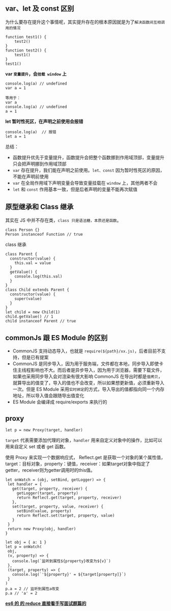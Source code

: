 ## var、let 及 const 区别
为什么要存在提升这个事情呢，其实提升存在的根本原因就是为了`解决函数间互相调用的情况`
```
function test1() {
    test2()
}
function test2() {
    test1()
}
test1()
```
**var `变量提升`，会`挂载 window` 上**
```
console.log(a) // undefined
var a = 1

等用于：
var a
console.log(a) // undefined
a = 1
```
**let 暂时性死区，在声明之前使用会报错**
```
console.log(a)  // 报错
let a = 1
```

总结：
- 函数提升优先于变量提升，函数提升会把整个函数挪到作用域顶部，变量提升只会把声明挪到作用域顶部
- `var` 存在提升，我们能在声明之前使用。`let、const` 因为暂时性死区的原因，不能在声明前使用
- `var` 在全局作用域下声明变量会导致变量挂载在 `window` 上，其他两者不会
- `let` 和 `const` 作用基本一致，但是后者声明的变量不能再次赋值

## 原型继承和 Class 继承
其实在 JS 中并不存在类，`class 只是语法糖，本质还是函数`。
```
class Person {}
Person instanceof Function // true
```
class 继承
```
class Parent {
  constructor(value) {
    this.val = value
  }
  getValue() {
    console.log(this.val)
  }
}
class Child extends Parent {
  constructor(value) {
    super(value)
  }
}
let child = new Child(1)
child.getValue() // 1
child instanceof Parent // true
```

## commonJs 跟 ES Module 的区别
- CommonJS 支持动态导入，也就是 `require(${path}/xx.js)`，后者目前不支持，但是已有提案
- CommonJS 是同步导入，因为用于服务端，文件都在本地，同步导入即使卡住主线程影响也不大。而后者是异步导入，因为用于浏览器，需要下载文件，如果也采用同步导入会对渲染有很大影响
CommonJS 在导出时都是`值拷贝`，就算导出的值变了，导入的值也不会改变，所以如果想更新值，必须重新导入一次。但是 ES Module 采用`实时绑定`的方式，导入导出的值都指向同一个内存地址，所以导入值会跟随导出值变化
- ES Module 会编译成 require/exports 来执行的
 ## proxy
 ```
 let p = new Proxy(target, handler)
 ```
 `target` 代表需要添加代理的对象，`handler` 用来自定义对象中的操作，比如可以用来自定义 set 或者 get 函数。

 使用 Proxy 来实现一个数据响应式，
 Reflect.get 是获取一个对象的某个属性值，target：目标对象，property：键值，receiver：如果target对象中指定了getter，receiver则为getter调用时的this值。
 ```
 let onWatch = (obj, setBind, getLogger) => {
  let handler = {
    get(target, property, receiver) {
      getLogger(target, property)
      return Reflect.get(target, property, receiver)
    },
    set(target, property, value, receiver) {
      setBind(value, property)
      return Reflect.set(target, property, value)
    }
  }
  return new Proxy(obj, handler)
}

let obj = { a: 1 }
let p = onWatch(
  obj,
  (v, property) => {
    console.log(`监听到属性${property}改变为${v}`)
  },
  (target, property) => {
    console.log(`'${property}' = ${target[property]}`)
  }
)
p.a = 2 // 监听到属性a改变
p.a // 'a' = 2
 ```

 **[es6 的 的 reduce 直接看手写面试题篇的](https://blog.junfeng530.xyz/docs/interview/writeQuestion.html#reduce)**
